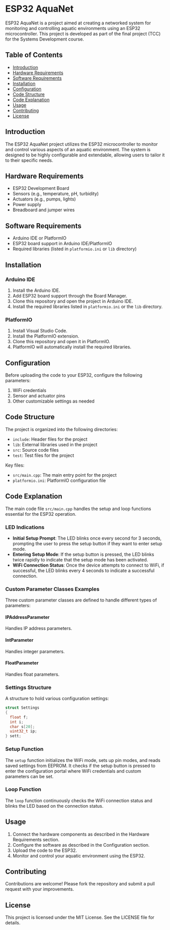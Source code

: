 
# ESP32 AquaNet

ESP32 AquaNet is a project aimed at creating a networked system for monitoring and controlling aquatic environments using an ESP32 microcontroller. This project is developed as part of the final project (TCC) for the Systems Development course.

## Table of Contents

- [Introduction](#introduction)
- [Hardware Requirements](#hardware-requirements)
- [Software Requirements](#software-requirements)
- [Installation](#installation)
- [Configuration](#configuration)
- [Code Structure](#code-structure)
- [Code Explanation](#code-explanation)
- [Usage](#usage)
- [Contributing](#contributing)
- [License](#license)

## Introduction

The ESP32 AquaNet project utilizes the ESP32 microcontroller to monitor and control various aspects of an aquatic environment. The system is designed to be highly configurable and extendable, allowing users to tailor it to their specific needs.

## Hardware Requirements

- ESP32 Development Board
- Sensors (e.g., temperature, pH, turbidity)
- Actuators (e.g., pumps, lights)
- Power supply
- Breadboard and jumper wires

## Software Requirements

- Arduino IDE or PlatformIO
- ESP32 board support in Arduino IDE/PlatformIO
- Required libraries (listed in `platformio.ini` or `lib` directory)

## Installation

### Arduino IDE

1. Install the Arduino IDE.
2. Add ESP32 board support through the Board Manager.
3. Clone this repository and open the project in Arduino IDE.
4. Install the required libraries listed in `platformio.ini` or the `lib` directory.

### PlatformIO

1. Install Visual Studio Code.
2. Install the PlatformIO extension.
3. Clone this repository and open it in PlatformIO.
4. PlatformIO will automatically install the required libraries.

## Configuration

Before uploading the code to your ESP32, configure the following parameters:

1. WiFi credentials
2. Sensor and actuator pins
3. Other customizable settings as needed

## Code Structure

The project is organized into the following directories:

- `include`: Header files for the project
- `lib`: External libraries used in the project
- `src`: Source code files
- `test`: Test files for the project

Key files:

- `src/main.cpp`: The main entry point for the project
- `platformio.ini`: PlatformIO configuration file

## Code Explanation

The main code file `src/main.cpp` handles the setup and loop functions essential for the ESP32 operation.

### LED Indications

- **Initial Setup Prompt**: The LED blinks once every second for 3 seconds, prompting the user to press the setup button if they want to enter setup mode.
- **Entering Setup Mode**: If the setup button is pressed, the LED blinks twice rapidly to indicate that the setup mode has been activated.
- **WiFi Connection Status**: Once the device attempts to connect to WiFi, if successful, the LED blinks every 4 seconds to indicate a successful connection.

### Custom Parameter Classes Examples

Three custom parameter classes are defined to handle different types of parameters:

#### IPAddressParameter

Handles IP address parameters.

#### IntParameter

Handles integer parameters.

#### FloatParameter

Handles float parameters.

### Settings Structure

A structure to hold various configuration settings:

```cpp
struct Settings
{
  float f;
  int i;
  char s[20];
  uint32_t ip;
} sett;
```

### Setup Function

The `setup` function initializes the WiFi mode, sets up pin modes, and reads saved settings from EEPROM. It checks if the setup button is pressed to enter the configuration portal where WiFi credentials and custom parameters can be set.

### Loop Function

The `loop` function continuously checks the WiFi connection status and blinks the LED based on the connection status.

## Usage

1. Connect the hardware components as described in the Hardware Requirements section.
2. Configure the software as described in the Configuration section.
3. Upload the code to the ESP32.
4. Monitor and control your aquatic environment using the ESP32.

## Contributing

Contributions are welcome! Please fork the repository and submit a pull request with your improvements.

## License

This project is licensed under the MIT License. See the LICENSE file for details.

